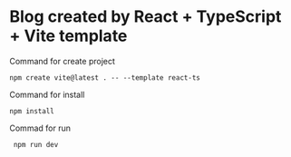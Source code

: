 # Blog created by React + TypeScript + Vite template

Command for create project

```shell
npm create vite@latest . -- --template react-ts 
```

Command for install

```shell
npm install
```

Commad for run

```shell
 npm run dev
```
